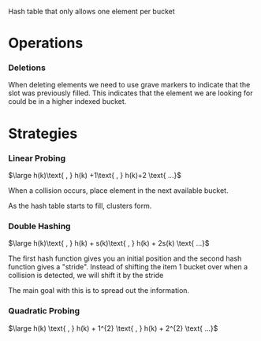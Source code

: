 Hash table that only allows one element per bucket

# Operations

### Deletions
When deleting elements we need to use grave markers to indicate that the slot was previously filled.
This indicates that the element we are looking for could be in a higher indexed bucket.

# Strategies
### Linear Probing
$\large h(k)\text{ , } h(k) +1\text{ , } h(k)+2 \text{ ...}$

When a collision occurs, place element in the next available bucket.

As the hash table starts to fill, clusters form.

### Double Hashing
$\large h(k)\text{ , } h(k) + s(k)\text{ , } h(k) + 2s(k) \text{ ...}$

The first hash function gives you an initial position and the second hash function gives a "stride". Instead of shifting the item 1 bucket over when a collision is detected, we will shift it by the stride

The main goal with this is to spread out the information.

### Quadratic Probing 
$\large h(k) \text{ , } h(k) + 1^{2} \text{ , } h(k) + 2^{2} \text{ ...}$


